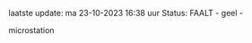 laatste update: 
ma 23-10-2023 16:38   uur 
Status: FAALT - geel - 
<div class="service Y">microstation</div>